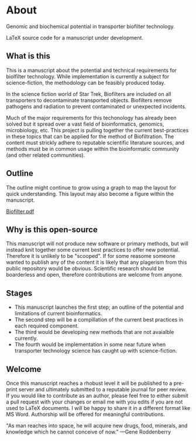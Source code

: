 # About
Genomic and biochemical potential in transporter biofilter technology.

LaTeX source code for a manuscript under development. 

## What is this
This is a manuscript about the potential and technical requirements for biolfilter technology. 
While implementation is currently a subject for science-fiction, the methodology can be feasibly produced today.

In the science fiction world of Star Trek, Biofilters are included on all transporters to decontaminate transported objects.
Biofilters remove pathogens and radiation to prevent contaminated or unexpected incidents.

Much of the major requirements for this techonology has already been solved but it spread over a vast field of bioinformatics, genomics, microbiology, etc. 
This project is pulling together the current best-practices in these topics that can be applied for the method of Biofiltration.
The content must strickly adhere to reputable scientific literature sources, and methods must be in common usage within the bioinformatic community (and other related communities).

## Outline
The outline might continue to grow using a graph to map the layout for quick understanding.
This layout may also become a figure within the manuscript. 

[Biofilter.pdf](https://github.com/DylanLawless/biofilter/blob/master/biofilter.pdf)

## Why is this open-source
This manuscript will not produce new software or primary methods, but will instead knit together some current best practices to offer new potential.
Therefore it is unlikely to be "scooped".
If for some reasome someone wanted to publish any of the content it is likely that any plagerism from this public repository would be obvious.
Scientific research should be boarderless and open, therefore contributions are welcome from anyone.

## Stages
- This manuscript launches the first step; an outline of the potential and limitations of current bioinformatics. 
- The second step will be a compillation of the current best practices in each required component. 
- The third would be developing new methods that are not avaialble currently.
- The fourth would be implementation in some near future when transporter technology science has caught up with science-fiction.

## Welcome
Once this manuscript reaches a rhobust level it will be published to a pre-print server and ultimately submitted to a reputable journal for peer review. 
If you would like to contribute as an author, please feel free to either submit a pull request with your changes or email me with you edits if you are not used to LaTeX documents.
I will be happy to share it in a different format like MS Word.
Authorship will be offered for meaningful contributions.


"As man reaches into space, he will acquire new drugs, food, minerals, and knowledge which he cannot conceive of now."
—Gene Roddenberry
